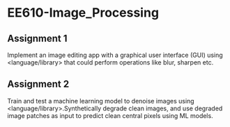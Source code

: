 # EE610-Image_Processing

## Assignment 1  
Implement an image editing app with a graphical user interface (GUI) using <language/library> that could perform operations like blur, sharpen etc.
  
## Assignment 2
Train and test a machine learning model to denoise images using <language/library>.Synthetically degrade clean images, and use degraded image patches as input to predict clean central pixels using ML models.
